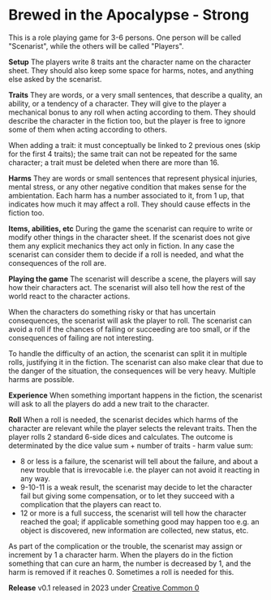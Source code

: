 
# Brewed in the Apocalypse - Strong

This is a role playing game for 3-6 persons. One person will be called
"Scenarist", while the others will be called "Players".

__Setup__ The players write 8 traits ant the character name on the character
sheet.  They should also keep some space for harms, notes, and anything else
asked by the scenarist.

__Traits__ They are words, or a very small sentences, that describe a quality,
an ability, or a tendency of a character.  They will give to the player a
mechanical bonus to any roll when acting according to them. They should
describe the character in the fiction too, but the player is free to ignore
some of them when acting according to others. 

When adding a trait: it must conceptually be linked to 2 previous ones (skip
for the first 4 traits); the same trait can not be repeated for the same
character; a trait must be deleted when there are more than 16.

__Harms__ They are words or small sentences that represent physical injuries,
mental stress, or any other negative condition that makes sense for the
ambientation.  Each harm has a number associated to it, from 1 up, that
indicates how much it may affect a roll. They should cause effects in the
fiction too.

__Items, abilities, etc__ During the game the scenarist can require to write or
modify other things in the character sheet. If the scenarist does not give them
any explicit mechanics they act only in fiction. In any case the scenarist can
consider them to decide if a roll is needed, and what the consequences of
the roll are.

__Playing the game__ The scenarist will describe a scene, the players will say
how their characters act. The scenarist will also tell how the rest of the world
react to the character actions.

When the characters do something risky or that has uncertain consequences, the
scenarist will ask the player to roll. The scenarist can avoid a roll if the
chances of failing or succeeding are too small, or if the consequences of
failing are not interesting.

To handle the difficulty of an action, the scenarist can split it in multiple
rolls, justifying it in the fiction. The scenarist can also make clear that due
to the danger of the situation, the consequences will be very heavy. Multiple
harms are possible.

__Experience__ When something important happens in the fiction, the scenarist
will ask to all the players do add a new trait to the character.

__Roll__ When a roll is needed, the scenarist decides which harms of the
character are relevant while the player selects the relevant traits.  Then the
player rolls 2 standard 6-side dices and calculates. The outcome is determinated
by the dice value sum + number of traits - harm value sum:

- 8 or less is a failure, the scenarist will tell about the failure, and about
  a new trouble that is irrevocable i.e. the player can not avoid it reacting
  in any way.
- 9-10-11 is a weak result, the scenarist may decide to let the character fail
  but giving some compensation, or to let they succeed with a complication that
  the players can react to.
- 12 or more is a full success, the scenarist will tell how the character
  reached the goal; if applicable something good may happen too e.g. an object is
  discovered, new information are collected, new status, etc.

As part of the complication or the trouble, the scenarist may assign or
increment by 1 a character harm.  When the players do in the fiction something
that can cure an harm, the number is decreased by 1, and the harm is removed if
it reaches 0. Sometimes a roll is needed for this.

__Release__ v0.1 released in 2023  under [Creative Common 0](https://creativecommons.org/share-your-work/public-domain/cc0/)

